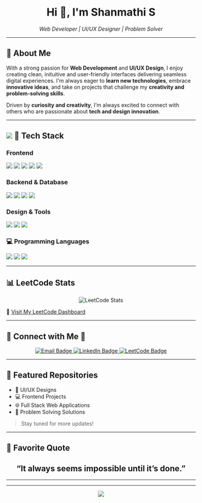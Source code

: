 <h1 align="center">Hi 👋, I'm Shanmathi S</h1>

<p align="center">
  <em>Web Developer | UI/UX Designer | Problem Solver</em>
</p>

---

## 💫 About Me

With a strong passion for **Web Development** and **UI/UX Design**, I enjoy creating clean, inituitive and user-friendly interfaces delivering seamless digital experiences.
I'm always eager to **learn new technologies**, embrace **innovative ideas**, and take on projects that challenge my **creativity and problem-solving skills**.

Driven by **curiosity and creativity**, I’m always excited to connect with others who are passionate about **tech and design innovation**.

---

<h2>
  <img src="https://img.icons8.com/color/30/000000/code.png"/> 🚀 Tech Stack
</h2>

###  Frontend
<p>
  <img src="https://img.shields.io/badge/HTML5-E34F26?style=for-the-badge&logo=html5&logoColor=white"/>
  <img src="https://img.shields.io/badge/CSS3-1572B6?style=for-the-badge&logo=css3&logoColor=white"/>
  <img src="https://img.shields.io/badge/Bootstrap-7952B3?style=for-the-badge&logo=bootstrap&logoColor=white"/>
  <img src="https://img.shields.io/badge/JavaScript-F7DF1E?style=for-the-badge&logo=javascript&logoColor=black"/>
  <img src="https://img.shields.io/badge/React-20232A?style=for-the-badge&logo=react&logoColor=61DAFB"/>
</p>

###  Backend & Database
<p>
  <img src="https://img.shields.io/badge/Node.js-339933?style=for-the-badge&logo=nodedotjs&logoColor=white"/>
  <img src="https://img.shields.io/badge/Express.js-000000?style=for-the-badge&logo=express&logoColor=white"/>
  <img src="https://img.shields.io/badge/MongoDB-47A248?style=for-the-badge&logo=mongodb&logoColor=white"/>
  <img src="https://img.shields.io/badge/MySQL-005C84?style=for-the-badge&logo=mysql&logoColor=white"/>
</p>

###  Design & Tools
<p>
  <img src="https://img.shields.io/badge/Figma-F24E1E?style=for-the-badge&logo=figma&logoColor=white"/>
  <img src="https://img.shields.io/badge/Git-F05032?style=for-the-badge&logo=git&logoColor=white"/>
  <img src="https://img.shields.io/badge/GitHub-181717?style=for-the-badge&logo=github&logoColor=white"/>
</p>

### 💻 Programming Languages
<p>
  <img src="https://img.shields.io/badge/C-00599C?style=for-the-badge&logo=c&logoColor=white"/>
  <img src="https://img.shields.io/badge/Java-007396?style=for-the-badge&logo=java&logoColor=white"/>
  <img src="https://img.shields.io/badge/Python-3776AB?style=for-the-badge&logo=python&logoColor=white"/>
</p>

---

## 📊 LeetCode Stats

<p align="center">
  <img src="https://leetcard.jacoblin.cool/shanmathi2006?theme=light&font=baloo&ext=activity" alt="LeetCode Stats" />
</p>

🔗 [Visit My LeetCode Dashboard](https://leetcode.com/u/shanmathi2006/)

---
## 🤝 Connect with Me 💬

<p align="center">
  <a href="mailto:shanmathis.23cse@kongu.edu">
    <img src="https://img.shields.io/badge/Gmail-D14836?style=for-the-badge&logo=gmail&logoColor=white" alt="Email Badge"/>
  </a>
  <a href="https://www.linkedin.com/in/shanmathi-s-b1518830b/" target="_blank">
    <img src="https://img.shields.io/badge/LinkedIn-0A66C2?style=for-the-badge&logo=linkedin&logoColor=white" alt="LinkedIn Badge"/>
  </a>
  <a href="https://leetcode.com/u/shanmathi2006/" target="_blank">
    <img src="https://img.shields.io/badge/LeetCode-FFA116?style=for-the-badge&logo=leetcode&logoColor=black" alt="LeetCode Badge"/>
  </a>

</p>


---

## 📁 Featured Repositories

- 🎨 UI/UX Designs  
- 💻 Frontend Projects  
- 🌐 Full Stack Web Applications  
- 🧠 Problem Solving Solutions  

> Stay tuned for more updates!

---

## 💬 Favorite Quote

<h2 align="center">
  “It always seems impossible until it’s done.”  
</h2>

---
---




<p align="center">
  <img src="https://capsule-render.vercel.app/api?type=waving&color=0fbcf9&height=100&section=footer"/>
</p>
